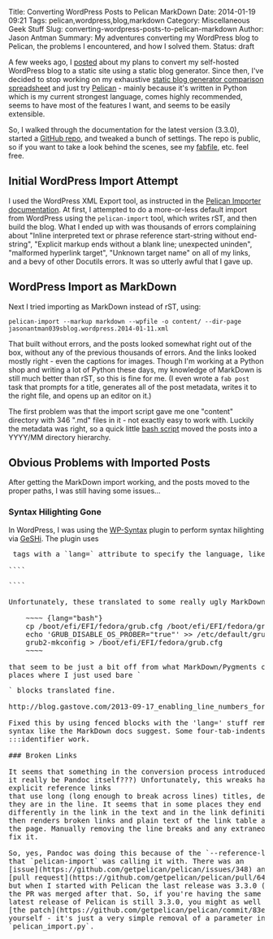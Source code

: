 Title: Converting WordPress Posts to Pelican MarkDown
Date: 2014-01-19 09:21
Tags: pelican,wordpress,blog,markdown
Category: Miscellaneous Geek Stuff
Slug: converting-wordpress-posts-to-pelican-markdown
Author: Jason Antman
Summary: My adventures converting my WordPress blog to Pelican, the problems I encountered, and how I solved them.
Status: draft

A few weeks ago, I
[posted](/2014/01/planning-migration-from-wordpress-to-static-site/) about my
plans to convert my self-hosted WordPress blog to a static site using a static
blog generator. Since then, I've decided to stop working on my exhaustive
[static blog generator comparison spreadsheet](https://docs.google.com/spreadsheet/ccc?key=0AnHh-ye5DNiNdF9DWkJrT2kzSkNsNVp6cjMzLXJ6VEE&usp=sharing)
and just try [Pelican](http://getpelican.com) - mainly because it's written in
Python which is my current strongest language, comes highly recommended, seems
to have most of the features I want, and seems to be easily extensible.

So, I walked through the documentation for the latest version (3.3.0), started
a [GitHub repo](https://github.com/jantman/blog), and tweaked a bunch of
settings. The repo is public, so if you want to take a look behind the scenes,
see my [fabfile](https://github.com/jantman/blog/blob/master/fabfile.py),
etc. feel free. 

## Initial WordPress Import Attempt

I used the WordPress XML Export tool, as instructed in the [Pelican Importer documentation](http://docs.getpelican.com/en/latest/importer.html).
At first, I attempted to do a more-or-less default import from WordPress using
the `pelican-import` tool, which writes rST, and then build the blog. What I
ended up with was thousands of errors complaining about "Inline interpreted
text or phrase reference start-string without end-string", "Explicit markup
ends without a blank line; unexpected uninden", "malformed hyperlink target",
"Unknown target name" on all of my links, and a bevy of other Docutils
errors. It was so utterly awful that I gave up.

## WordPress Import as MarkDown

Next I tried importing as MarkDown instead of rST, using:

````
pelican-import --markup markdown --wpfile -o content/ --dir-page jasonantman039sblog.wordpress.2014-01-11.xml
````

That built without errors, and the posts looked somewhat right out of the
box, without any of the previous thousands of errors. And the links looked
mostly right - even the captions for images. Though I'm working at a Python
shop and writing a lot of Python these days, my knowledge of MarkDown is still
much better than rST, so this is fine for me. (I even wrote a `fab post` task
that prompts for a title, generates all of the post metadata, writes it to the
right file, and opens up an editor on it.)

The first problem was that the import script gave me one "content" directory
with 346 ".md" files in it - not exactly easy to work with. Luckily the
metadata was right, so a quick little
[bash script](https://github.com/jantman/blog/blob/master/move_wordpress.sh)
moved the posts into a YYYY/MM directory hierarchy.

## Obvious Problems with Imported Posts

After getting the MarkDown import working, and the posts moved to the proper
paths, I was still having some issues...

### Syntax Hilighting Gone

In WordPress, I was using the
[WP-Syntax](http://wordpress.org/extend/plugins/wp-syntax/) plugin to perform
syntax hilighting via [GeSHi](http://qbnz.com/highlighter/). The plugin uses
<pre> tags with a `lang=` attribute to specify the language, like:

````
<pre lang="bash">
````

Unfortunately, these translated to some really ugly MarkDown fenced blocks like:

    ~~~~ {lang="bash"}
    cp /boot/efi/EFI/fedora/grub.cfg /boot/efi/EFI/fedora/grub.cfg.bak
    echo 'GRUB_DISABLE_OS_PROBER="true"' >> /etc/default/grub
    grub2-mkconfig > /boot/efi/EFI/fedora/grub.cfg
    ~~~~

that seem to be just a bit off from what MarkDown/Pygments can handle. The
places where I just used bare `<pre>` blocks translated fine.

http://blog.gastove.com/2013-09-17_enabling_line_numbers_for_pygments.html

Fixed this by using fenced blocks with the 'lang=' stuff removed, and in class
syntax like the MarkDown docs suggest. Some four-tab-indents with
:::identifier work.

### Broken Links

It seems that something in the conversion process introduced line wraps (could
it really be Pandoc itself???) Unfortunately, this wreaks havoc with any
explicit reference links
that use long (long enough to break across lines) titles, depending on where
they are in the line. It seems that in some places they end up breaking
differently in the link in the text and in the link definition, which MarkDown misses, and
then renders broken links and plain text of the link table at the bottom of
the page. Manually removing the line breaks and any extraneous spaces seems to
fix it.

So, yes, Pandoc was doing this because of the `--reference-links` parameter
that `pelican-import` was calling it with. There was an
[issue](https://github.com/getpelican/pelican/issues/348) and
[pull request](https://github.com/getpelican/pelican/pull/642) to fix this,
but when I started with Pelican the last release was 3.3.0 (4 months ago) and
the PR was merged after that. So, if you're having the same problem and the
latest release of Pelican is still 3.3.0, you might as well just apply
[the patch](https://github.com/getpelican/pelican/commit/83e4d35b44a422ee8d4b077f505970d03e555f45)
yourself - it's just a very simple removal of a parameter in
`pelican_import.py`.

